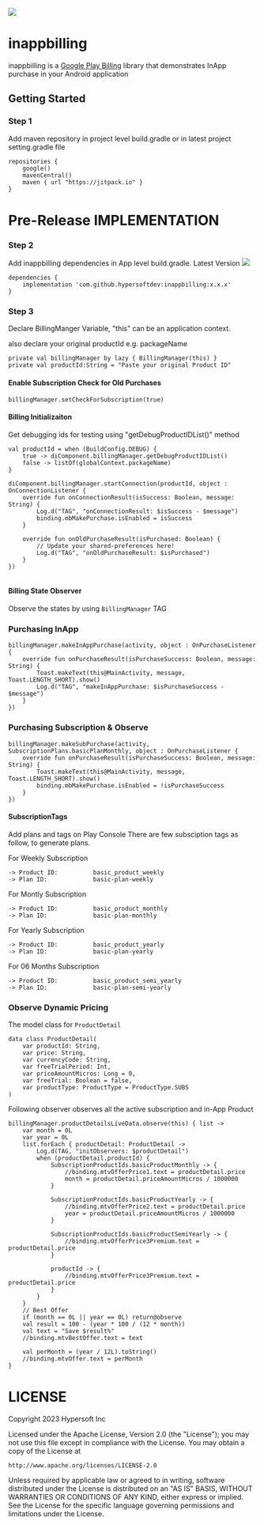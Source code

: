 [![](https://jitpack.io/v/hypersoftdev/inappbilling.svg)](https://jitpack.io/#hypersoftdev/inappbilling)
# inappbilling

inappbilling is a [Google Play Billing](https://developer.android.com/google/play/billing/integrate) library that demonstrates InApp purchase in your Android application

## Getting Started

### Step 1

Add maven repository in project level build.gradle or in latest project setting.gradle file
```
repositories {
    google()
    mavenCentral()
    maven { url "https://jitpack.io" }
}
```  


# Pre-Release IMPLEMENTATION

### Step 2

Add inappbilling dependencies in App level build.gradle. Latest Version [![](https://jitpack.io/v/hypersoftdev/inappbilling.svg)](https://jitpack.io/#hypersoftdev/inappbilling)
```
dependencies {
    implementation 'com.github.hypersoftdev:inappbilling:x.x.x'
}
``` 

### Step 3

Declare BillingManger Variable, "this" can be an application context.

also declare your original productId e.g. packageName

```
private val billingManager by lazy { BillingManager(this) }
private val productId:String = "Paste your original Product ID"
```  

#### Enable Subscription Check for Old Purchases

```
billingManager.setCheckForSubscription(true)
```  

#### Billing Initializaiton

Get debugging ids for testing using "getDebugProductIDList()" method

```
val productId = when (BuildConfig.DEBUG) {
    true -> diComponent.billingManager.getDebugProductIDList()
    false -> listOf(globalContext.packageName)
}

diComponent.billingManager.startConnection(productId, object : OnConnectionListener {
    override fun onConnectionResult(isSuccess: Boolean, message: String) {
        Log.d("TAG", "onConnectionResult: $isSuccess - $message")
        binding.mbMakePurchase.isEnabled = isSuccess
    }

    override fun onOldPurchaseResult(isPurchased: Boolean) {
        // Update your shared-preferences here!
        Log.d("TAG", "onOldPurchaseResult: $isPurchased")
    }
})


```
#### Billing State Observer

Observe the states by using `BillingManager` TAG

### Purchasing InApp

```
billingManager.makeInAppPurchase(activity, object : OnPurchaseListener {
    override fun onPurchaseResult(isPurchaseSuccess: Boolean, message: String) {
        Toast.makeText(this@MainActivity, message, Toast.LENGTH_SHORT).show()
        Log.d("TAG", "makeInAppPurchase: $isPurchaseSuccess - $message")
    }
})
```

### Purchasing Subscription & Observe

```
billingManager.makeSubPurchase(activity, SubscriptionPlans.basicPlanMonthly, object : OnPurchaseListener {
    override fun onPurchaseResult(isPurchaseSuccess: Boolean, message: String) {
        Toast.makeText(this@MainActivity, message, Toast.LENGTH_SHORT).show()
        binding.mbMakePurchase.isEnabled = !isPurchaseSuccess
    }
})
```

#### SubscriptionTags

Add plans and tags on Play Console
There are few subsciption tags as follow, to generate plans.

For Weekly Subscription

    -> Product ID:          basic_product_weekly
    -> Plan ID:             basic-plan-weekly

For Montly Subscription

    -> Product ID:          basic_product_monthly
    -> Plan ID:             basic-plan-monthly

For Yearly Subscription

    -> Product ID:          basic_product_yearly
    -> Plan ID:             basic-plan-yearly

For 06 Months Subscription

    -> Product ID:          basic_product_semi_yearly
    -> Plan ID:             basic-plan-semi-yearly


### Observe Dynamic Pricing

The model class for `ProductDetail`

```
data class ProductDetail(
    var productId: String,
    var price: String,
    var currencyCode: String,
    var freeTrialPeriod: Int,
    var priceAmountMicros: Long = 0,
    var freeTrial: Boolean = false,
    var productType: ProductType = ProductType.SUBS
)
```

Following observer observes all the active subscription and in-App Product

```
billingManager.productDetailsLiveData.observe(this) { list ->
    var month = 0L
    var year = 0L
    list.forEach { productDetail: ProductDetail ->
        Log.d(TAG, "initObservers: $productDetail")
        when (productDetail.productId) {
            SubscriptionProductIds.basicProductMonthly -> {
                //binding.mtvOfferPrice1.text = productDetail.price
                month = productDetail.priceAmountMicros / 1000000
            }

            SubscriptionProductIds.basicProductYearly -> {
                //binding.mtvOfferPrice2.text = productDetail.price
                year = productDetail.priceAmountMicros / 1000000
            }

            SubscriptionProductIds.basicProductSemiYearly -> {
                //binding.mtvOfferPrice3Premium.text = productDetail.price
            }

            productId -> {
                //binding.mtvOfferPrice3Premium.text = productDetail.price
            }
        }
    }
    // Best Offer
    if (month == 0L || year == 0L) return@observe
    val result = 100 - (year * 100 / (12 * month))
    val text = "Save $result%"
    //binding.mtvBestOffer.text = text

    val perMonth = (year / 12L).toString()
    //binding.mtvOffer.text = perMonth
}
```

# LICENSE

Copyright 2023 Hypersoft Inc

Licensed under the Apache License, Version 2.0 (the "License");
you may not use this file except in compliance with the License.
You may obtain a copy of the License at

    http://www.apache.org/licenses/LICENSE-2.0

Unless required by applicable law or agreed to in writing, software
distributed under the License is distributed on an "AS IS" BASIS,
WITHOUT WARRANTIES OR CONDITIONS OF ANY KIND, either express or implied.
See the License for the specific language governing permissions and
limitations under the License.

